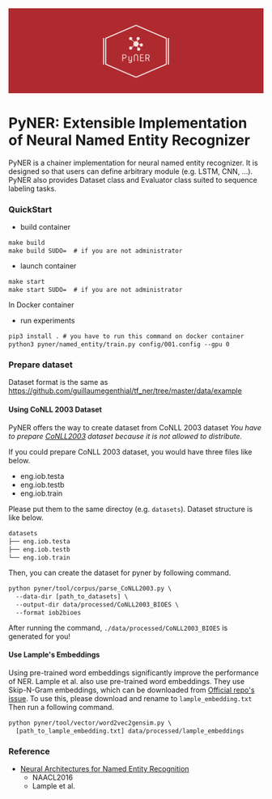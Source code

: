 <div align="center"><img src="./static/image/pyner.png" width="800"/></div>


# PyNER: Extensible Implementation of Neural Named Entity Recognizer

PyNER is a chainer implementation for neural named entity recognizer.
It is designed so that users can define arbitrary module (e.g. LSTM, CNN, ...).
PyNER also provides Dataset class and Evaluator class suited to sequence labeling tasks.


### QuickStart

- build container

```
make build
make build SUDO=  # if you are not administrator
```

- launch container

```
make start
make start SUDO=  # if you are not administrator
```

In Docker container

- run experiments

```
pip3 install . # you have to run this command on docker container
python3 pyner/named_entity/train.py config/001.config --gpu 0
```


### Prepare dataset

Dataset format is the same as https://github.com/guillaumegenthial/tf_ner/tree/master/data/example

#### Using CoNLL 2003 Dataset

PyNER offers the way to create dataset from CoNLL 2003 dataset
*You have to prepare [CoNLL2003] dataset because it is not allowed to distribute.*

If you could prepare CoNLL 2003 dataset, you would have three files like below.

- eng.iob.testa
- eng.iob.testb
- eng.iob.train

Please put them to the same directoy (e.g. `datasets`).
Dataset structure is like below.

```
datasets
├── eng.iob.testa
├── eng.iob.testb
└── eng.iob.train
```

Then, you can create the dataset for pyner by following command.

```
python pyner/tool/corpus/parse_CoNLL2003.py \
  --data-dir [path_to_datasets] \
  --output-dir data/processed/CoNLL2003_BIOES \
  --format iob2bioes
```

After running the command, `./data/processed/CoNLL2003_BIOES` is generated for you!


#### Use Lample's Embeddings

Using pre-trained word embeddings significantly improve the performance of NER.
Lample et al. also use pre-trained word embeddings.
They use Skip-N-Gram embeddings, which can be downloaded from [Official repo's issue].
To use this, please download and rename to `lample_embedding.txt`
Then run a following command.

```
python pyner/tool/vector/word2vec2gensim.py \
  [path_to_lample_embedding.txt] data/processed/lample_embeddings
```


### Reference
- [Neural Architectures for Named Entity Recognition]
  - NAACL2016
  - Lample et al.


[Neural Architectures for Named Entity Recognition]: https://arxiv.org/abs/1603.01360
[Official repo's issue]: https://github.com/glample/tagger/issues/44
[CoNLL2003]: https://www.clips.uantwerpen.be/conll2003/ner/
